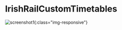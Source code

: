 # IrishRailCustomTimetables

![screenshot1](https://github.com/ViktorVarsano/IrishRailCustomTimetables/blob/main/CustomScreenshot1.png?raw=true "screenshot1"){:class="img-responsive"}

